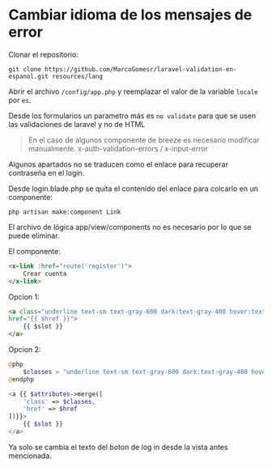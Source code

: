# Cambiar idioma de los mensajes de error

Clonar el repositorio:

```git
git clone https://github.com/MarcoGomesr/laravel-validation-en-espanol.git resources/lang
```
Abrir el archivo `/config/app.php` y reemplazar el valor de la variable `locale` por `es`.

Desde los formularios un parametro más es `no validate` para que se usen las validaciones de laravel y no de HTML

> En el caso de algunos componente de breeze es necesario modificar manualmente. x-auth-validation-errors / x-input-error

Algunos apartados no se traducen como el enlace para recuperar contraseña en el login.

Desde login.blade.php se quita el contenido del enlace para colcarlo en un componente:

```php artisan make:component Link```

El archivo de lógica app/view/components no es necesario por lo que se puede eliminar.

El componente:

```html
<x-link :href="route('register')">
    Crear cuenta
</x-link>
```
Opcion 1:

```html
<a class="underline text-sm text-gray-600 dark:text-gray-400 hover:text-gray-900 dark:hover:text-gray-100 rounded-md focus:outline-none focus:ring-2 focus:ring-offset-2 focus:ring-indigo-500 dark:focus:ring-offset-gray-800" 
href="{{ $href }}">
    {{ $slot }}
</a>
```

Opcion 2:

```php
@php
    $classes = "underline text-sm text-gray-600 dark:text-gray-400 hover:text-gray-900 dark:hover:text-gray-100 rounded-md focus:outline-none focus:ring-2 focus:ring-offset-2 focus:ring-indigo-500 dark:focus:ring-offset-gray-800" 
@endphp

<a {{ $attributes->merge([
    'class' => $classes,
    'href' => $href
])}}>
    {{ $slot }}
</a>
```

Ya solo se cambia el texto del boton de log in desde la vista antes mencionada.